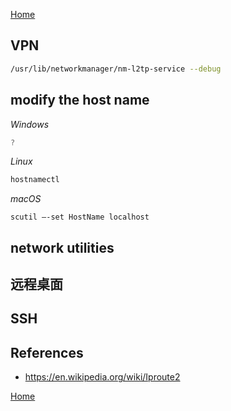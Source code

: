 [Home](/)

## VPN
```bash
/usr/lib/networkmanager/nm-l2tp-service --debug
```

## modify the host name

_Windows_
```PowerShell
?
```

_Linux_
```bash
hostnamectl
```

_macOS_

```
scutil –-set HostName localhost
```

## network utilities

## 远程桌面

## SSH

## References
- https://en.wikipedia.org/wiki/Iproute2

[Home](/)
